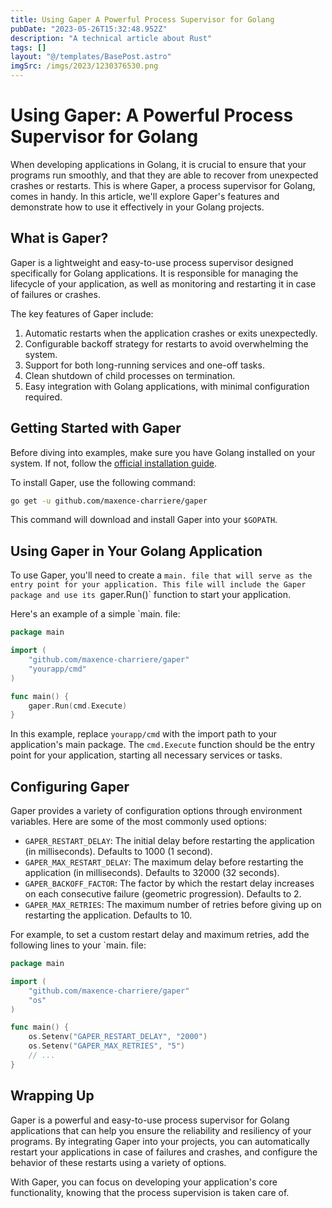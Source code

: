 ```yaml
---
title: Using Gaper A Powerful Process Supervisor for Golang
pubDate: "2023-05-26T15:32:48.952Z"
description: "A technical article about Rust"
tags: []
layout: "@/templates/BasePost.astro"
imgSrc: /imgs/2023/1230376530.png
---
```

# Using Gaper: A Powerful Process Supervisor for Golang

When developing applications in Golang, it is crucial to ensure that your programs run smoothly, and that they are able to recover from unexpected crashes or restarts. This is where Gaper, a process supervisor for Golang, comes in handy. In this article, we'll explore Gaper's features and demonstrate how to use it effectively in your Golang projects.

## What is Gaper?

Gaper is a lightweight and easy-to-use process supervisor designed specifically for Golang applications. It is responsible for managing the lifecycle of your application, as well as monitoring and restarting it in case of failures or crashes.

The key features of Gaper include:

1. Automatic restarts when the application crashes or exits unexpectedly.
2. Configurable backoff strategy for restarts to avoid overwhelming the system.
3. Support for both long-running services and one-off tasks.
4. Clean shutdown of child processes on termination.
5. Easy integration with Golang applications, with minimal configuration required.

## Getting Started with Gaper

Before diving into examples, make sure you have Golang installed on your system. If not, follow the [official installation guide](https://golang.org/doc/install).

To install Gaper, use the following command:

```sh
go get -u github.com/maxence-charriere/gaper
```

This command will download and install Gaper into your `$GOPATH`.

## Using Gaper in Your Golang Application

To use Gaper, you'll need to create a `main. file that will serve as the entry point for your application. This file will include the Gaper package and use its `gaper.Run()` function to start your application.

Here's an example of a simple `main. file:

```go
package main

import (
	"github.com/maxence-charriere/gaper"
	"yourapp/cmd"
)

func main() {
	gaper.Run(cmd.Execute)
}
```

In this example, replace `yourapp/cmd` with the import path to your application's main package. The `cmd.Execute` function should be the entry point for your application, starting all necessary services or tasks.

## Configuring Gaper

Gaper provides a variety of configuration options through environment variables. Here are some of the most commonly used options:

- `GAPER_RESTART_DELAY`: The initial delay before restarting the application (in milliseconds). Defaults to 1000 (1 second).
- `GAPER_MAX_RESTART_DELAY`: The maximum delay before restarting the application (in milliseconds). Defaults to 32000 (32 seconds).
- `GAPER_BACKOFF_FACTOR`: The factor by which the restart delay increases on each consecutive failure (geometric progression). Defaults to 2.
- `GAPER_MAX_RETRIES`: The maximum number of retries before giving up on restarting the application. Defaults to 10.

For example, to set a custom restart delay and maximum retries, add the following lines to your `main. file:

```go
package main

import (
	"github.com/maxence-charriere/gaper"
	"os"
)

func main() {
	os.Setenv("GAPER_RESTART_DELAY", "2000")
	os.Setenv("GAPER_MAX_RETRIES", "5")
	// ...
}
```

## Wrapping Up

Gaper is a powerful and easy-to-use process supervisor for Golang applications that can help you ensure the reliability and resiliency of your programs. By integrating Gaper into your projects, you can automatically restart your applications in case of failures and crashes, and configure the behavior of these restarts using a variety of options.

With Gaper, you can focus on developing your application's core functionality, knowing that the process supervision is taken care of.
